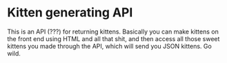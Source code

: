 # Kitten generating API

This is an API (???) for returning kittens. Basically you can make kittens on the front end using HTML and all that shit, and then access all those sweet kittens you made through the API, which will send you JSON kittens. Go wild.

